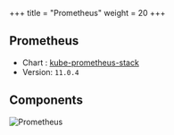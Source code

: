 +++
title = "Prometheus"
weight = 20
+++

## Prometheus

* Chart : [kube-prometheus-stack](https://artifacthub.io/packages/helm/prometheus-community/kube-prometheus-stack)
* Version: `11.0.4`

## Components

 <img src="/docs/images/prometheus.png"
 alt="Prometheus"
 class="mt-3 mb-3 border border-info rounded">
